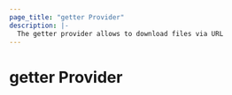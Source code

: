 ```yaml
---
page_title: "getter Provider"
description: |-
  The getter provider allows to download files via URL
---
```


# getter Provider

